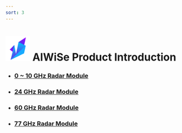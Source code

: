 ```yaml
---
sort: 3
---
```



#  <img src="https://raw.githubusercontent.com/DeepWiSe888/AIWiSeDoc/main/img/AIWISE.png" width="66" height="66"/>  AIWiSe Product Introduction

* ### [0 ~ 10 GHz Radar Module](https://deepwise888.github.io/AIWiSeDoc//product/0~10g.html)
* ### [24 GHz Radar Module](https://deepwise888.github.io/AIWiSeDoc//product/24g.html)
* ### [60 GHz Radar Module](https://deepwise888.github.io/AIWiSeDoc//product/60g.html)
* ### [77 GHz Radar Module](https://deepwise888.github.io/AIWiSeDoc//product/77g.html)
